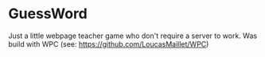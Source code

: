 # GuessWord
Just a little webpage teacher game who don't require a server to work.
Was build with WPC (see: https://github.com/LoucasMaillet/WPC)
